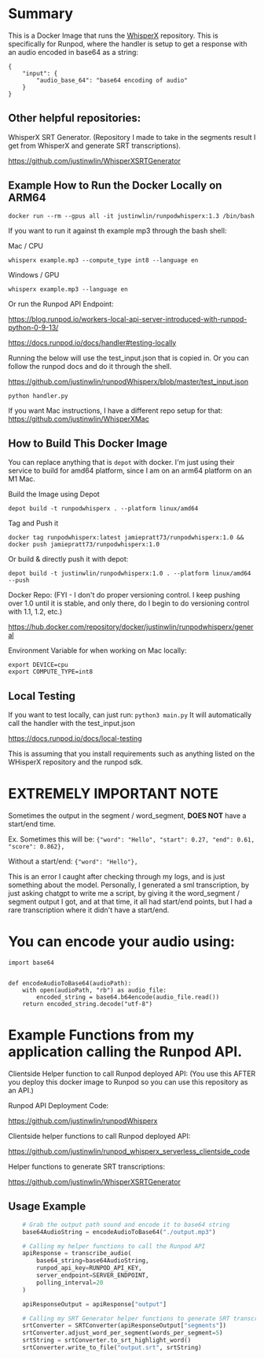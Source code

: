 # Summary

This is a Docker Image that runs the [WhisperX](https://github.com/m-bain/whisperX) repository. This is specifically for Runpod, where the handler is setup to get a response with an audio encoded in base64 as a string:

```
{
    "input": {
        "audio_base_64": "base64 encoding of audio"
    }
}
```

## Other helpful repositories:
WhisperX SRT Generator.
(Repository I made to take in the segments result I get from WhisperX and generate SRT transcriptions). 

https://github.com/justinwlin/WhisperXSRTGenerator

## Example How to Run the Docker Locally on ARM64
```
docker run --rm --gpus all -it justinwlin/runpodwhisperx:1.3 /bin/bash
```

If you want to run it against th example mp3 through the bash shell:

Mac / CPU
```
whisperx example.mp3 --compute_type int8 --language en
```

Windows / GPU
```
whisperx example.mp3 --language en
```

Or run the Runpod API Endpoint:

https://blog.runpod.io/workers-local-api-server-introduced-with-runpod-python-0-9-13/

https://docs.runpod.io/docs/handler#testing-locally

Running the below will use the test_input.json that is copied in. Or you can follow the runpod docs and do it through the shell.

https://github.com/justinwlin/runpodWhisperx/blob/master/test_input.json
```
python handler.py
```

If you want Mac instructions, I have a different repo setup for that:
https://github.com/justinwlin/WhisperXMac

## How to Build This Docker Image

You can replace anything that is `depot` with docker. I'm just using their service to build for amd64 platform, since I am on an arm64 platform on an M1 Mac.

Build the Image using Depot

```
depot build -t runpodwhisperx . --platform linux/amd64
```

Tag and Push it

```
docker tag runpodwhisperx:latest jamiepratt73/runpodwhisperx:1.0 && docker push jamiepratt73/runpodwhisperx:1.0
```

Or build & directly push it with depot:

```
depot build -t justinwlin/runpodwhisperx:1.0 . --platform linux/amd64 --push
```

Docker Repo:
(FYI - I don't do proper versioning control. I keep pushing over 1.0 until it is stable, and only there, do I
begin to do versioning control with 1.1, 1.2, etc.)

https://hub.docker.com/repository/docker/justinwlin/runpodwhisperx/general

Environment Variable for when working on Mac locally:

```
export DEVICE=cpu
export COMPUTE_TYPE=int8
```

## Local Testing

If you want to test locally, can just run:
`python3 main.py` It will automatically call the handler with the test_input.json

https://docs.runpod.io/docs/local-testing

This is assuming that you install requirements such as anything listed on the WHisperX repository and the runpod sdk.

# EXTREMELY IMPORTANT NOTE

Sometimes the output in the segment / word_segment, **DOES NOT** have a start/end time. 

Ex. Sometimes this will be:
 ```{"word": "Hello", "start": 0.27, "end": 0.61, "score": 0.862},```

Without a start/end:
 ```{"word": "Hello"},```

This is an error I caught after checking through my logs, and is just something about the model. Personally, I generated a sml transcription, by just asking chatgpt to write me a script, by giving it the word_segment / segment output I got, and at that time, it all had start/end points, but I had a rare transcription where it didn't have a start/end.
# You can encode your audio using:
```
import base64


def encodeAudioToBase64(audioPath):
    with open(audioPath, "rb") as audio_file:
        encoded_string = base64.b64encode(audio_file.read())
    return encoded_string.decode("utf-8")
```

# Example Functions from my application calling the Runpod API. 
Clientside Helper function to call Runpod deployed API:
(You use this AFTER you deploy this docker image to Runpod so you can use this repository as an API.)

Runpod API Deployment Code:

https://github.com/justinwlin/runpodWhisperx

Clientside helper functions to call Runpod deployed API:

https://github.com/justinwlin/runpod_whisperx_serverless_clientside_code

Helper functions to generate SRT transcriptions:

https://github.com/justinwlin/WhisperXSRTGenerator

## Usage Example
``` python
    # Grab the output path sound and encode it to base64 string
    base64AudioString = encodeAudioToBase64("./output.mp3")

    # Calling my helper functions to call the Runpod API
    apiResponse = transcribe_audio(
        base64_string=base64AudioString,
        runpod_api_key=RUNPOD_API_KEY,
        server_endpoint=SERVER_ENDPOINT,
        polling_interval=20
    )

    apiResponseOutput = apiResponse["output"]

    # Calling my SRT Generator helper functions to generate SRT transcriptions
    srtConverter = SRTConverter(apiResponseOutput["segments"])
    srtConverter.adjust_word_per_segment(words_per_segment=5)
    srtString = srtConverter.to_srt_highlight_word()
    srtConverter.write_to_file("output.srt", srtString)
```
